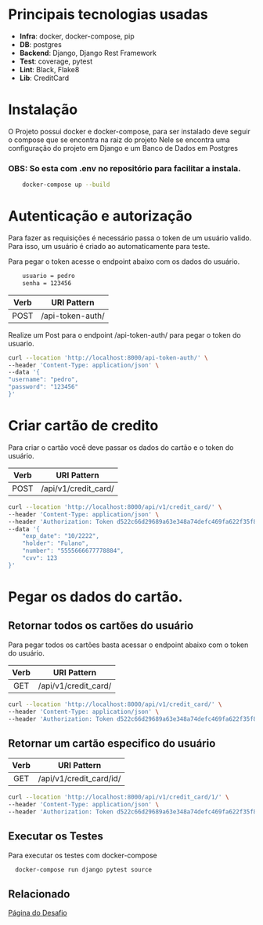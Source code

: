 

# Principais tecnologias usadas 
- **Infra**: docker, docker-compose, pip
- **DB**: postgres
- **Backend**: Django, Django Rest Framework
- **Test**: coverage, pytest
- **Lint**: Black, Flake8
- **Lib**: CreditCard



# Instalação

O Projeto possui docker e docker-compose, para ser instalado deve seguir o compose que se encontra na raiz do projeto
Nele se encontra uma configuração do projeto em Django e um Banco de Dados em Postgres

### OBS: So esta com .env no repositório para facilitar a instala.

```bash 
    docker-compose up --build
```
# Autenticação e autorização

Para fazer as requisições é necessário passa o token de um usuário valido. Para isso, um usuário é criado ao automaticamente para teste.

Para pegar o token acesse o endpoint abaixo com os dados do usuário. 

```bash 
    usuario = pedro
    senha = 123456
```

|Verb  |URI Pattern              
:----:|-------------------------|
| POST  | /api-token-auth/


Realize um Post para o endpoint /api-token-auth/ para pegar o token do usuario. 

```bash
curl --location 'http://localhost:8000/api-token-auth/' \
--header 'Content-Type: application/json' \
--data '{
"username": "pedro",
"password": "123456"
}'
```

# Criar cartão de credito

Para criar o cartão você deve passar os dados do cartão e o token do usuário.  


|Verb  |URI Pattern              
:----:|-------------------------|
| POST  | /api/v1/credit_card/

 
```bash
curl --location 'http://localhost:8000/api/v1/credit_card/' \
--header 'Content-Type: application/json' \
--header 'Authorization: Token d522c66d29689a63e348a74defc469fa622f35f8' \
--data '{
    "exp_date": "10/2222",
    "holder": "Fulano",
    "number": "5555666677778884",
    "cvv": 123
}'
```

# Pegar os dados do cartão. 
## Retornar todos os cartões do usuário
Para pegar todos os cartões basta acessar o endpoint abaixo com o token do usuário. 

|Verb  |URI Pattern              
:----:|-------------------------|
| GET  | /api/v1/credit_card/


```bash
curl --location 'http://localhost:8000/api/v1/credit_card/' \
--header 'Content-Type: application/json' \
--header 'Authorization: Token d522c66d29689a63e348a74defc469fa622f35f8'
```

## Retornar um cartão especifico do usuário



|Verb  |URI Pattern              
:----:|-------------------------|
| GET  | /api/v1/credit_card/id/

```bash
curl --location 'http://localhost:8000/api/v1/credit_card/1/' \
--header 'Content-Type: application/json' \
--header 'Authorization: Token d522c66d29689a63e348a74defc469fa622f35f8'
```

## Executar os Testes

Para executar os testes com docker-compose

```bash
  docker-compose run django pytest source
```

  
## Relacionado


[Página do Desafio](https://github.com/MaisTodos/backend-python-creditcard)
